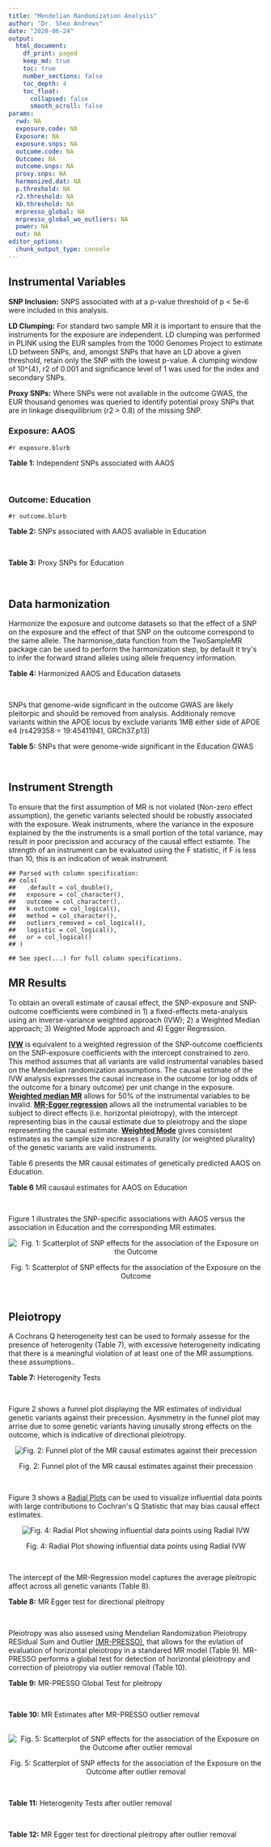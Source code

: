 ```yaml
---
title: "Mendelian Randomization Analysis"
author: "Dr. Shea Andrews"
date: "2020-06-24"
output:
  html_document:
    df_print: paged
    keep_md: true
    toc: true
    number_sections: false
    toc_depth: 4
    toc_float:
      collapsed: false
      smooth_scroll: false
params:
  rwd: NA
  exposure.code: NA
  Exposure: NA
  exposure.snps: NA
  outcome.code: NA
  Outcome: NA
  outcome.snps: NA
  proxy.snps: NA
  harmonized.dat: NA
  p.threshold: NA
  r2.threshold: NA
  kb.threshold: NA
  mrpresso_global: NA
  mrpresso_global_wo_outliers: NA
  power: NA
  out: NA
editor_options:
  chunk_output_type: console
---
```







## Instrumental Variables
**SNP Inclusion:** SNPS associated with at a p-value threshold of p < 5e-6 were included in this analysis.
<br>

**LD Clumping:** For standard two sample MR it is important to ensure that the instruments for the exposure are independent. LD clumping was performed in PLINK using the EUR samples from the 1000 Genomes Project to estimate LD between SNPs, and, amongst SNPs that have an LD above a given threshold, retain only the SNP with the lowest p-value. A clumping window of 10^{4}, r2 of 0.001 and significance level of 1 was used for the index and secondary SNPs.
<br>

**Proxy SNPs:** Where SNPs were not available in the outcome GWAS, the EUR thousand genomes was queried to identify potential proxy SNPs that are in linkage disequilibrium (r2 > 0.8) of the missing SNP.
<br>

### Exposure: AAOS
`#r exposure.blurb`
<br>

**Table 1:** Independent SNPs associated with AAOS
<div data-pagedtable="false">
  <script data-pagedtable-source type="application/json">
{"columns":[{"label":["SNP"],"name":[1],"type":["chr"],"align":["left"]},{"label":["CHROM"],"name":[2],"type":["dbl"],"align":["right"]},{"label":["POS"],"name":[3],"type":["dbl"],"align":["right"]},{"label":["REF"],"name":[4],"type":["chr"],"align":["left"]},{"label":["ALT"],"name":[5],"type":["chr"],"align":["left"]},{"label":["AF"],"name":[6],"type":["dbl"],"align":["right"]},{"label":["BETA"],"name":[7],"type":["dbl"],"align":["right"]},{"label":["SE"],"name":[8],"type":["dbl"],"align":["right"]},{"label":["Z"],"name":[9],"type":["dbl"],"align":["right"]},{"label":["P"],"name":[10],"type":["dbl"],"align":["right"]},{"label":["N"],"name":[11],"type":["dbl"],"align":["right"]},{"label":["TRAIT"],"name":[12],"type":["chr"],"align":["left"]}],"data":[{"1":"rs2649062","2":"1","3":"5799177","4":"A","5":"G","6":"0.3192","7":"0.0652","8":"0.0131","9":"4.977100","10":"6.120e-07","11":"40255","12":"AAOS"},{"1":"rs4662080","2":"1","3":"14363419","4":"C","5":"T","6":"0.6649","7":"0.1421","8":"0.0296","9":"4.800676","10":"1.586e-06","11":"40255","12":"AAOS"},{"1":"rs10919252","2":"1","3":"169802956","4":"C","5":"G","6":"0.3275","7":"0.0975","8":"0.0198","9":"4.924240","10":"8.182e-07","11":"40255","12":"AAOS"},{"1":"rs6701713","2":"1","3":"207786289","4":"A","5":"G","6":"0.7983","7":"-0.0709","8":"0.0146","9":"-4.856160","10":"1.184e-06","11":"40255","12":"AAOS"},{"1":"rs144505123","2":"1","3":"221802052","4":"C","5":"T","6":"0.0113","7":"0.7709","8":"0.1609","9":"4.791175","10":"1.661e-06","11":"40255","12":"AAOS"},{"1":"rs6718282","2":"2","3":"18039651","4":"G","5":"A","6":"0.0440","7":"-0.1421","8":"0.0308","9":"-4.613636","10":"3.840e-06","11":"40255","12":"AAOS"},{"1":"rs114131510","2":"2","3":"78420700","4":"A","5":"G","6":"0.0162","7":"0.6419","8":"0.1406","9":"4.565430","10":"4.949e-06","11":"40255","12":"AAOS"},{"1":"rs12615104","2":"2","3":"109820829","4":"T","5":"C","6":"0.2566","7":"-0.1057","8":"0.0221","9":"-4.782810","10":"1.829e-06","11":"40255","12":"AAOS"},{"1":"rs111906619","2":"2","3":"127789085","4":"C","5":"T","6":"0.0709","7":"0.1268","8":"0.0256","9":"4.953125","10":"7.088e-07","11":"40255","12":"AAOS"},{"1":"rs6431219","2":"2","3":"127862133","4":"C","5":"T","6":"0.4163","7":"0.0774","8":"0.0124","9":"6.241935","10":"3.897e-10","11":"40255","12":"AAOS"},{"1":"rs359982","2":"2","3":"219826934","4":"A","5":"G","6":"0.0781","7":"0.2660","8":"0.0513","9":"5.185190","10":"2.159e-07","11":"40255","12":"AAOS"},{"1":"rs116341973","2":"3","3":"63462893","4":"A","5":"G","6":"0.0227","7":"0.2057","8":"0.0399","9":"5.155390","10":"2.478e-07","11":"40255","12":"AAOS"},{"1":"rs145799027","2":"3","3":"114438213","4":"T","5":"C","6":"0.0147","7":"0.7485","8":"0.1601","9":"4.675200","10":"2.933e-06","11":"40255","12":"AAOS"},{"1":"rs71602496","2":"4","3":"661002","4":"A","5":"G","6":"0.1453","7":"0.0780","8":"0.0171","9":"4.561400","10":"4.978e-06","11":"40255","12":"AAOS"},{"1":"rs115803892","2":"4","3":"134185712","4":"G","5":"A","6":"0.0129","7":"0.9151","8":"0.1973","9":"4.638115","10":"3.498e-06","11":"40255","12":"AAOS"},{"1":"rs1689013","2":"4","3":"181048651","4":"T","5":"C","6":"0.2493","7":"0.0637","8":"0.0139","9":"4.582730","10":"4.657e-06","11":"40255","12":"AAOS"},{"1":"rs144202318","2":"5","3":"165711579","4":"G","5":"A","6":"0.0135","7":"0.7219","8":"0.1572","9":"4.592239","10":"4.356e-06","11":"40255","12":"AAOS"},{"1":"rs77345379","2":"6","3":"69273670","4":"C","5":"T","6":"0.0185","7":"0.2291","8":"0.0501","9":"4.572854","10":"4.830e-06","11":"40255","12":"AAOS"},{"1":"rs12153819","2":"6","3":"83773049","4":"C","5":"T","6":"0.1018","7":"-0.1092","8":"0.0235","9":"-4.646809","10":"3.291e-06","11":"40255","12":"AAOS"},{"1":"rs17170228","2":"7","3":"33076314","4":"G","5":"A","6":"0.0623","7":"0.1215","8":"0.0248","9":"4.899194","10":"1.004e-06","11":"40255","12":"AAOS"},{"1":"rs149907089","2":"7","3":"151626353","4":"G","5":"C","6":"0.0162","7":"0.7109","8":"0.1535","9":"4.631270","10":"3.637e-06","11":"40255","12":"AAOS"},{"1":"rs2725066","2":"8","3":"4438058","4":"T","5":"A","6":"0.5128","7":"-0.0936","8":"0.0191","9":"-4.900524","10":"9.948e-07","11":"40255","12":"AAOS"},{"1":"rs117201713","2":"8","3":"121340499","4":"G","5":"C","6":"0.0408","7":"0.2125","8":"0.0456","9":"4.660088","10":"3.120e-06","11":"40255","12":"AAOS"},{"1":"rs36033332","2":"9","3":"26834807","4":"C","5":"G","6":"0.0386","7":"0.4601","8":"0.0865","9":"5.319080","10":"1.030e-07","11":"40255","12":"AAOS"},{"1":"rs7930318","2":"11","3":"60033371","4":"C","5":"T","6":"0.5996","7":"0.0750","8":"0.0125","9":"6.000000","10":"2.245e-09","11":"40255","12":"AAOS"},{"1":"rs567075","2":"11","3":"85830157","4":"T","5":"C","6":"0.6903","7":"0.0900","8":"0.0132","9":"6.818180","10":"9.084e-12","11":"40255","12":"AAOS"},{"1":"rs11218343","2":"11","3":"121435587","4":"T","5":"C","6":"0.0395","7":"-0.1653","8":"0.0329","9":"-5.024320","10":"5.148e-07","11":"40255","12":"AAOS"},{"1":"rs7958488","2":"12","3":"6546166","4":"A","5":"T","6":"0.0195","7":"0.5085","8":"0.1111","9":"4.576960","10":"4.719e-06","11":"40255","12":"AAOS"},{"1":"rs1118069","2":"12","3":"84739181","4":"A","5":"T","6":"0.7195","7":"0.1012","8":"0.0216","9":"4.685190","10":"2.693e-06","11":"40255","12":"AAOS"},{"1":"rs140016885","2":"12","3":"99679113","4":"A","5":"G","6":"0.0144","7":"0.6851","8":"0.1416","9":"4.838280","10":"1.310e-06","11":"40255","12":"AAOS"},{"1":"rs9582517","2":"13","3":"102331030","4":"T","5":"C","6":"0.5073","7":"-0.1185","8":"0.0257","9":"-4.610890","10":"3.908e-06","11":"40255","12":"AAOS"},{"1":"rs146189059","2":"14","3":"47173254","4":"C","5":"G","6":"0.0111","7":"0.9444","8":"0.1835","9":"5.146590","10":"2.634e-07","11":"40255","12":"AAOS"},{"1":"rs17125944","2":"14","3":"53400629","4":"T","5":"C","6":"0.0924","7":"0.0960","8":"0.0203","9":"4.729060","10":"2.321e-06","11":"40255","12":"AAOS"},{"1":"rs150193285","2":"15","3":"75224360","4":"C","5":"T","6":"0.0109","7":"0.7622","8":"0.1650","9":"4.619394","10":"3.834e-06","11":"40255","12":"AAOS"},{"1":"rs9947273","2":"18","3":"35409158","4":"G","5":"A","6":"0.1431","7":"-0.0853","8":"0.0178","9":"-4.792135","10":"1.593e-06","11":"40255","12":"AAOS"},{"1":"rs62117204","2":"19","3":"45242967","4":"C","5":"T","6":"0.0601","7":"-0.1867","8":"0.0278","9":"-6.715827","10":"1.864e-11","11":"40255","12":"AAOS"},{"1":"rs76205446","2":"19","3":"45355267","4":"T","5":"A","6":"0.0143","7":"0.7096","8":"0.1234","9":"5.750405","10":"9.010e-09","11":"40255","12":"AAOS"},{"1":"rs2075650","2":"19","3":"45395619","4":"A","5":"G","6":"0.2197","7":"0.5502","8":"0.0223","9":"24.672600","10":"5.980e-134","11":"40255","12":"AAOS"},{"1":"rs141441332","2":"19","3":"45438575","4":"C","5":"A","6":"0.0110","7":"0.5383","8":"0.0632","9":"8.517405","10":"1.713e-17","11":"40255","12":"AAOS"},{"1":"rs204469","2":"19","3":"45490285","4":"A","5":"G","6":"0.9632","7":"0.1588","8":"0.0341","9":"4.656890","10":"3.269e-06","11":"40255","12":"AAOS"},{"1":"rs2827191","2":"21","3":"23361798","4":"C","5":"T","6":"0.2857","7":"0.1277","8":"0.0279","9":"4.577061","10":"4.895e-06","11":"40255","12":"AAOS"},{"1":"rs1043441","2":"22","3":"39130964","4":"C","5":"T","6":"0.2893","7":"-0.0639","8":"0.0135","9":"-4.733333","10":"2.110e-06","11":"40255","12":"AAOS"}],"options":{"columns":{"min":{},"max":[10]},"rows":{"min":[10],"max":[10]},"pages":{}}}
  </script>
</div>
<br>

### Outcome: Education
`#r outcome.blurb`
<br>

**Table 2:** SNPs associated with AAOS avaliable in Education
<div data-pagedtable="false">
  <script data-pagedtable-source type="application/json">
{"columns":[{"label":["SNP"],"name":[1],"type":["chr"],"align":["left"]},{"label":["CHROM"],"name":[2],"type":["dbl"],"align":["right"]},{"label":["POS"],"name":[3],"type":["dbl"],"align":["right"]},{"label":["REF"],"name":[4],"type":["chr"],"align":["left"]},{"label":["ALT"],"name":[5],"type":["chr"],"align":["left"]},{"label":["AF"],"name":[6],"type":["dbl"],"align":["right"]},{"label":["BETA"],"name":[7],"type":["dbl"],"align":["right"]},{"label":["SE"],"name":[8],"type":["dbl"],"align":["right"]},{"label":["Z"],"name":[9],"type":["dbl"],"align":["right"]},{"label":["P"],"name":[10],"type":["dbl"],"align":["right"]},{"label":["N"],"name":[11],"type":["dbl"],"align":["right"]},{"label":["TRAIT"],"name":[12],"type":["chr"],"align":["left"]}],"data":[{"1":"rs2649062","2":"1","3":"5799177","4":"A","5":"G","6":"0.3163","7":"2.10811e-03","8":"0.001507837","9":"1.39810000","10":"1.620816e-01","11":"1131881.0","12":"Education"},{"1":"rs4662080","2":"1","3":"14363419","4":"C","5":"T","6":"0.6865","7":"3.71980e-03","8":"0.001996122","9":"1.86350803","10":"6.239082e-02","11":"648964.0","12":"Education"},{"1":"rs10919252","2":"1","3":"169802956","4":"C","5":"G","6":"0.3254","7":"4.94941e-03","8":"0.001496601","9":"3.30711000","10":"9.426366e-04","11":"1131881.0","12":"Education"},{"1":"rs6701713","2":"1","3":"207786289","4":"A","5":"G","6":"0.8097","7":"7.75476e-04","8":"0.001786304","9":"0.43412300","10":"6.641988e-01","11":"1131881.0","12":"Education"},{"1":"rs144505123","2":"1","3":"221802052","4":"C","5":"T","6":"0.0080","7":"-1.76507e-03","8":"0.008131641","9":"-0.21706172","10":"8.281602e-01","11":"1060514.0","12":"Education"},{"1":"rs6718282","2":"2","3":"18039651","4":"G","5":"A","6":"0.0531","7":"5.70284e-03","8":"0.003138497","9":"1.81706251","10":"6.920754e-02","11":"1123656.0","12":"Education"},{"1":"rs114131510","2":"2","3":"78420700","4":"A","5":"G","6":"0.0095","7":"2.01062e-03","8":"0.009912174","9":"0.20284400","10":"8.392572e-01","11":"601947.0","12":"Education"},{"1":"rs12615104","2":"2","3":"109820829","4":"T","5":"C","6":"0.2654","7":"-2.10735e-04","8":"0.001588038","9":"-0.13270100","10":"8.944295e-01","11":"1131881.0","12":"Education"},{"1":"rs111906619","2":"2","3":"127789085","4":"C","5":"T","6":"0.0734","7":"1.84188e-03","8":"0.002691388","9":"0.68436053","10":"4.937475e-01","11":"1129624.0","12":"Education"},{"1":"rs6431219","2":"2","3":"127862133","4":"C","5":"T","6":"0.4067","7":"9.56599e-04","8":"0.001427456","9":"0.67014251","10":"5.027669e-01","11":"1131881.0","12":"Education"},{"1":"rs359982","2":"2","3":"219826934","4":"A","5":"G","6":"0.0700","7":"-4.24057e-04","8":"0.002813715","9":"-0.15071100","10":"8.802037e-01","11":"1079777.0","12":"Education"},{"1":"rs116341973","2":"3","3":"63462893","4":"A","5":"G","6":"0.0219","7":"7.00916e-03","8":"0.004807970","9":"1.45782000","10":"1.448900e-01","11":"1123889.9","12":"Education"},{"1":"rs145799027","2":"3","3":"114438213","4":"T","5":"C","6":"0.0080","7":"-9.14441e-03","8":"0.011484935","9":"-0.79620900","10":"4.259106e-01","11":"531637.0","12":"Education"},{"1":"rs71602496","2":"4","3":"661002","4":"A","5":"G","6":"0.1543","7":"-1.11128e-03","8":"0.001950736","9":"-0.56966900","10":"5.689025e-01","11":"1120710.0","12":"Education"},{"1":"rs115803892","2":"4","3":"134185712","4":"G","5":"A","6":"0.0128","7":"9.83607e-03","8":"0.006339070","9":"1.55165953","10":"1.207437e-01","11":"1095995.0","12":"Education"},{"1":"rs1689013","2":"4","3":"181048651","4":"T","5":"C","6":"0.2434","7":"-2.35916e-03","8":"0.001635291","9":"-1.44265000","10":"1.491178e-01","11":"1130052.9","12":"Education"},{"1":"rs144202318","2":"5","3":"165711579","4":"G","5":"A","6":"0.0135","7":"9.95875e-05","8":"0.006566549","9":"0.01516588","10":"9.878998e-01","11":"969100.9","12":"Education"},{"1":"rs77345379","2":"6","3":"69273670","4":"C","5":"T","6":"0.0203","7":"3.82961e-03","8":"0.005025174","9":"0.76208568","10":"4.460089e-01","11":"1108112.0","12":"Education"},{"1":"rs12153819","2":"6","3":"83773049","4":"C","5":"T","6":"0.1268","7":"7.63320e-04","8":"0.002108121","9":"0.36208549","10":"7.172881e-01","11":"1130967.0","12":"Education"},{"1":"rs17170228","2":"7","3":"33076314","4":"G","5":"A","6":"0.0644","7":"-1.10121e-02","8":"0.002857287","9":"-3.85403033","10":"1.161892e-04","11":"1131337.0","12":"Education"},{"1":"rs149907089","2":"NA","3":"NA","4":"NA","5":"NA","6":"NA","7":"NA","8":"NA","9":"NA","10":"NA","11":"NA","12":"NA"},{"1":"rs2725066","2":"8","3":"4438058","4":"T","5":"A","6":"0.5246","7":"-1.52435e-03","8":"0.001411927","9":"-1.07962138","10":"2.803108e-01","11":"1119342.0","12":"Education"},{"1":"rs117201713","2":"8","3":"121340499","4":"G","5":"C","6":"0.0378","7":"-2.59575e-03","8":"0.003741144","9":"-0.69383920","10":"4.877831e-01","11":"1093221.0","12":"Education"},{"1":"rs36033332","2":"9","3":"26834807","4":"C","5":"G","6":"0.0493","7":"-3.74441e-03","8":"0.003342091","9":"-1.12038000","10":"2.625520e-01","11":"1063036.0","12":"Education"},{"1":"rs7930318","2":"11","3":"60033371","4":"C","5":"T","6":"0.6001","7":"-5.96966e-04","8":"0.001431360","9":"-0.41706182","10":"6.766332e-01","11":"1131881.0","12":"Education"},{"1":"rs567075","2":"11","3":"85830157","4":"T","5":"C","6":"0.6791","7":"-7.14009e-03","8":"0.001502056","9":"-4.75356000","10":"1.998689e-06","11":"1131881.0","12":"Education"},{"1":"rs11218343","2":"11","3":"121435587","4":"T","5":"C","6":"0.0379","7":"7.47756e-03","8":"0.003679490","9":"2.03223000","10":"4.213053e-02","11":"1127302.0","12":"Education"},{"1":"rs7958488","2":"12","3":"6546166","4":"A","5":"T","6":"0.0249","7":"5.22110e-03","8":"0.004571176","9":"1.14218000","10":"2.533789e-01","11":"1096910.0","12":"Education"},{"1":"rs1118069","2":"12","3":"84739181","4":"A","5":"T","6":"0.7077","7":"-6.13755e-03","8":"0.001541692","9":"-3.98104000","10":"6.861307e-05","11":"1131881.0","12":"Education"},{"1":"rs140016885","2":"12","3":"99679113","4":"A","5":"G","6":"0.0149","7":"-5.62640e-03","8":"0.007619829","9":"-0.73838900","10":"4.602781e-01","11":"653007.0","12":"Education"},{"1":"rs9582517","2":"13","3":"102331030","4":"T","5":"C","6":"0.4963","7":"3.13030e-03","8":"0.001402917","9":"2.23128000","10":"2.566254e-02","11":"1131084.0","12":"Education"},{"1":"rs146189059","2":"14","3":"47173254","4":"C","5":"G","6":"0.0099","7":"-1.87245e-02","8":"0.007423652","9":"-2.52228000","10":"1.165981e-02","11":"1030208.0","12":"Education"},{"1":"rs17125944","2":"14","3":"53400629","4":"T","5":"C","6":"0.0921","7":"7.07464e-03","8":"0.002424864","9":"2.91754000","10":"3.528078e-03","11":"1131881.0","12":"Education"},{"1":"rs150193285","2":"15","3":"75224360","4":"C","5":"T","6":"0.0125","7":"-7.66277e-04","8":"0.006416053","9":"-0.11943134","10":"9.049336e-01","11":"1095196.0","12":"Education"},{"1":"rs9947273","2":"18","3":"35409158","4":"G","5":"A","6":"0.1615","7":"-3.69225e-03","8":"0.002509875","9":"-1.47109077","10":"1.412666e-01","11":"652372.0","12":"Education"},{"1":"rs62117204","2":"19","3":"45242967","4":"C","5":"T","6":"0.0694","7":"-6.97830e-03","8":"0.002789735","9":"-2.50142303","10":"1.236953e-02","11":"1107202.0","12":"Education"},{"1":"rs76205446","2":"19","3":"45355267","4":"T","5":"A","6":"0.0099","7":"5.79684e-03","8":"0.007394998","9":"0.78388664","10":"4.331066e-01","11":"1038207.0","12":"Education"},{"1":"rs2075650","2":"19","3":"45395619","4":"A","5":"G","6":"0.1455","7":"2.58258e-03","8":"0.002000458","9":"1.29100000","10":"1.967051e-01","11":"1118515.0","12":"Education"},{"1":"rs141441332","2":"19","3":"45438575","4":"C","5":"A","6":"0.0110","7":"1.78979e-03","8":"0.007347206","9":"0.24360202","10":"8.075391e-01","11":"947635.0","12":"Education"},{"1":"rs204469","2":"19","3":"45490285","4":"A","5":"G","6":"0.9583","7":"3.20615e-03","8":"0.003594563","9":"0.89194400","10":"3.724232e-01","11":"1077816.0","12":"Education"},{"1":"rs2827191","2":"21","3":"23361798","4":"C","5":"T","6":"0.2885","7":"4.69729e-03","8":"0.001550090","9":"3.03033324","10":"2.442840e-03","11":"1128340.0","12":"Education"},{"1":"rs1043441","2":"22","3":"39130964","4":"C","5":"T","6":"0.2963","7":"5.27474e-04","8":"0.001537250","9":"0.34312813","10":"7.315021e-01","11":"1129448.0","12":"Education"}],"options":{"columns":{"min":{},"max":[10]},"rows":{"min":[10],"max":[10]},"pages":{}}}
  </script>
</div>
<br>

**Table 3:** Proxy SNPs for Education
<div data-pagedtable="false">
  <script data-pagedtable-source type="application/json">
{"columns":[{"label":["proxy.outcome"],"name":[1],"type":["lgl"],"align":["right"]},{"label":["target_snp"],"name":[2],"type":["chr"],"align":["left"]},{"label":["proxy_snp"],"name":[3],"type":["lgl"],"align":["right"]},{"label":["ld.r2"],"name":[4],"type":["lgl"],"align":["right"]},{"label":["Dprime"],"name":[5],"type":["lgl"],"align":["right"]},{"label":["ref.proxy"],"name":[6],"type":["lgl"],"align":["right"]},{"label":["alt.proxy"],"name":[7],"type":["lgl"],"align":["right"]},{"label":["CHROM"],"name":[8],"type":["lgl"],"align":["right"]},{"label":["POS"],"name":[9],"type":["lgl"],"align":["right"]},{"label":["ALT.proxy"],"name":[10],"type":["lgl"],"align":["right"]},{"label":["REF.proxy"],"name":[11],"type":["lgl"],"align":["right"]},{"label":["AF"],"name":[12],"type":["lgl"],"align":["right"]},{"label":["BETA"],"name":[13],"type":["lgl"],"align":["right"]},{"label":["SE"],"name":[14],"type":["lgl"],"align":["right"]},{"label":["P"],"name":[15],"type":["lgl"],"align":["right"]},{"label":["N"],"name":[16],"type":["lgl"],"align":["right"]},{"label":["ref"],"name":[17],"type":["lgl"],"align":["right"]},{"label":["alt"],"name":[18],"type":["lgl"],"align":["right"]},{"label":["ALT"],"name":[19],"type":["lgl"],"align":["right"]},{"label":["REF"],"name":[20],"type":["lgl"],"align":["right"]},{"label":["PHASE"],"name":[21],"type":["lgl"],"align":["right"]}],"data":[{"1":"NA","2":"rs149907089","3":"NA","4":"NA","5":"NA","6":"NA","7":"NA","8":"NA","9":"NA","10":"NA","11":"NA","12":"NA","13":"NA","14":"NA","15":"NA","16":"NA","17":"NA","18":"NA","19":"NA","20":"NA","21":"NA"}],"options":{"columns":{"min":{},"max":[10]},"rows":{"min":[10],"max":[10]},"pages":{}}}
  </script>
</div>
<br>

## Data harmonization
Harmonize the exposure and outcome datasets so that the effect of a SNP on the exposure and the effect of that SNP on the outcome correspond to the same allele. The harmonise_data function from the TwoSampleMR package can be used to perform the harmonization step, by default it try's to infer the forward strand alleles using allele frequency information.
<br>

**Table 4:** Harmonized AAOS and Education datasets
<div data-pagedtable="false">
  <script data-pagedtable-source type="application/json">
{"columns":[{"label":["SNP"],"name":[1],"type":["chr"],"align":["left"]},{"label":["effect_allele.exposure"],"name":[2],"type":["chr"],"align":["left"]},{"label":["other_allele.exposure"],"name":[3],"type":["chr"],"align":["left"]},{"label":["effect_allele.outcome"],"name":[4],"type":["chr"],"align":["left"]},{"label":["other_allele.outcome"],"name":[5],"type":["chr"],"align":["left"]},{"label":["beta.exposure"],"name":[6],"type":["dbl"],"align":["right"]},{"label":["beta.outcome"],"name":[7],"type":["dbl"],"align":["right"]},{"label":["eaf.exposure"],"name":[8],"type":["dbl"],"align":["right"]},{"label":["eaf.outcome"],"name":[9],"type":["dbl"],"align":["right"]},{"label":["remove"],"name":[10],"type":["lgl"],"align":["right"]},{"label":["palindromic"],"name":[11],"type":["lgl"],"align":["right"]},{"label":["ambiguous"],"name":[12],"type":["lgl"],"align":["right"]},{"label":["id.outcome"],"name":[13],"type":["chr"],"align":["left"]},{"label":["chr.outcome"],"name":[14],"type":["dbl"],"align":["right"]},{"label":["pos.outcome"],"name":[15],"type":["dbl"],"align":["right"]},{"label":["se.outcome"],"name":[16],"type":["dbl"],"align":["right"]},{"label":["z.outcome"],"name":[17],"type":["dbl"],"align":["right"]},{"label":["pval.outcome"],"name":[18],"type":["dbl"],"align":["right"]},{"label":["samplesize.outcome"],"name":[19],"type":["dbl"],"align":["right"]},{"label":["outcome"],"name":[20],"type":["chr"],"align":["left"]},{"label":["mr_keep.outcome"],"name":[21],"type":["lgl"],"align":["right"]},{"label":["pval_origin.outcome"],"name":[22],"type":["chr"],"align":["left"]},{"label":["chr.exposure"],"name":[23],"type":["dbl"],"align":["right"]},{"label":["pos.exposure"],"name":[24],"type":["dbl"],"align":["right"]},{"label":["se.exposure"],"name":[25],"type":["dbl"],"align":["right"]},{"label":["z.exposure"],"name":[26],"type":["dbl"],"align":["right"]},{"label":["pval.exposure"],"name":[27],"type":["dbl"],"align":["right"]},{"label":["samplesize.exposure"],"name":[28],"type":["dbl"],"align":["right"]},{"label":["exposure"],"name":[29],"type":["chr"],"align":["left"]},{"label":["mr_keep.exposure"],"name":[30],"type":["lgl"],"align":["right"]},{"label":["pval_origin.exposure"],"name":[31],"type":["chr"],"align":["left"]},{"label":["id.exposure"],"name":[32],"type":["chr"],"align":["left"]},{"label":["action"],"name":[33],"type":["dbl"],"align":["right"]},{"label":["mr_keep"],"name":[34],"type":["lgl"],"align":["right"]},{"label":["pleitropy_keep"],"name":[35],"type":["lgl"],"align":["right"]},{"label":["pt"],"name":[36],"type":["dbl"],"align":["right"]},{"label":["mrpresso_RSSobs"],"name":[37],"type":["dbl"],"align":["right"]},{"label":["mrpresso_pval"],"name":[38],"type":["chr"],"align":["left"]},{"label":["mrpresso_keep"],"name":[39],"type":["lgl"],"align":["right"]}],"data":[{"1":"rs1043441","2":"T","3":"C","4":"T","5":"C","6":"-0.0639","7":"5.27474e-04","8":"0.2893","9":"0.2963","10":"FALSE","11":"FALSE","12":"FALSE","13":"BAY22b","14":"22","15":"39130964","16":"0.001537250","17":"0.34312813","18":"7.315021e-01","19":"1129448.0","20":"Lee2018education23andMe","21":"TRUE","22":"reported","23":"22","24":"39130964","25":"0.0135","26":"-4.733333","27":"2.110e-06","28":"40255","29":"Huang2017aaos","30":"TRUE","31":"reported","32":"qGu2Z6","33":"2","34":"TRUE","35":"TRUE","36":"5e-06","37":"1.274817e-07","38":"1","39":"TRUE"},{"1":"rs10919252","2":"G","3":"C","4":"G","5":"C","6":"0.0975","7":"4.94941e-03","8":"0.3275","9":"0.3254","10":"FALSE","11":"TRUE","12":"FALSE","13":"BAY22b","14":"1","15":"169802956","16":"0.001496601","17":"3.30711000","18":"9.426366e-04","19":"1131881.0","20":"Lee2018education23andMe","21":"TRUE","22":"reported","23":"1","24":"169802956","25":"0.0198","26":"4.924240","27":"8.182e-07","28":"40255","29":"Huang2017aaos","30":"TRUE","31":"reported","32":"qGu2Z6","33":"2","34":"TRUE","35":"TRUE","36":"5e-06","37":"2.838448e-05","38":"<0.007","39":"FALSE"},{"1":"rs1118069","2":"T","3":"A","4":"T","5":"A","6":"0.1012","7":"-6.13755e-03","8":"0.7195","9":"0.7077","10":"FALSE","11":"TRUE","12":"FALSE","13":"BAY22b","14":"12","15":"84739181","16":"0.001541692","17":"-3.98104000","18":"6.861307e-05","19":"1131881.0","20":"Lee2018education23andMe","21":"TRUE","22":"reported","23":"12","24":"84739181","25":"0.0216","26":"4.685190","27":"2.693e-06","28":"40255","29":"Huang2017aaos","30":"TRUE","31":"reported","32":"qGu2Z6","33":"2","34":"TRUE","35":"TRUE","36":"5e-06","37":"3.590852e-05","38":"<0.007","39":"FALSE"},{"1":"rs111906619","2":"T","3":"C","4":"T","5":"C","6":"0.1268","7":"1.84188e-03","8":"0.0709","9":"0.0734","10":"FALSE","11":"FALSE","12":"FALSE","13":"BAY22b","14":"2","15":"127789085","16":"0.002691388","17":"0.68436053","18":"4.937475e-01","19":"1129624.0","20":"Lee2018education23andMe","21":"TRUE","22":"reported","23":"2","24":"127789085","25":"0.0256","26":"4.953125","27":"7.088e-07","28":"40255","29":"Huang2017aaos","30":"TRUE","31":"reported","32":"qGu2Z6","33":"2","34":"TRUE","35":"TRUE","36":"5e-06","37":"4.887877e-06","38":"1","39":"TRUE"},{"1":"rs11218343","2":"C","3":"T","4":"C","5":"T","6":"-0.1653","7":"7.47756e-03","8":"0.0395","9":"0.0379","10":"FALSE","11":"FALSE","12":"FALSE","13":"BAY22b","14":"11","15":"121435587","16":"0.003679490","17":"2.03223000","18":"4.213053e-02","19":"1127302.0","20":"Lee2018education23andMe","21":"TRUE","22":"reported","23":"11","24":"121435587","25":"0.0329","26":"-5.024320","27":"5.148e-07","28":"40255","29":"Huang2017aaos","30":"TRUE","31":"reported","32":"qGu2Z6","33":"2","34":"TRUE","35":"TRUE","36":"5e-06","37":"5.041888e-05","38":"1","39":"TRUE"},{"1":"rs114131510","2":"G","3":"A","4":"G","5":"A","6":"0.6419","7":"2.01062e-03","8":"0.0162","9":"0.0095","10":"FALSE","11":"FALSE","12":"FALSE","13":"BAY22b","14":"2","15":"78420700","16":"0.009912174","17":"0.20284400","18":"8.392572e-01","19":"601947.0","20":"Lee2018education23andMe","21":"TRUE","22":"reported","23":"2","24":"78420700","25":"0.1406","26":"4.565430","27":"4.949e-06","28":"40255","29":"Huang2017aaos","30":"TRUE","31":"reported","32":"qGu2Z6","33":"2","34":"TRUE","35":"TRUE","36":"5e-06","37":"1.470330e-05","38":"1","39":"TRUE"},{"1":"rs115803892","2":"A","3":"G","4":"A","5":"G","6":"0.9151","7":"9.83607e-03","8":"0.0129","9":"0.0128","10":"FALSE","11":"FALSE","12":"FALSE","13":"BAY22b","14":"4","15":"134185712","16":"0.006339070","17":"1.55165953","18":"1.207437e-01","19":"1095995.0","20":"Lee2018education23andMe","21":"TRUE","22":"reported","23":"4","24":"134185712","25":"0.1973","26":"4.638115","27":"3.498e-06","28":"40255","29":"Huang2017aaos","30":"TRUE","31":"reported","32":"qGu2Z6","33":"2","34":"TRUE","35":"TRUE","36":"5e-06","37":"1.893624e-04","38":"1","39":"TRUE"},{"1":"rs116341973","2":"G","3":"A","4":"G","5":"A","6":"0.2057","7":"7.00916e-03","8":"0.0227","9":"0.0219","10":"FALSE","11":"FALSE","12":"FALSE","13":"BAY22b","14":"3","15":"63462893","16":"0.004807970","17":"1.45782000","18":"1.448900e-01","19":"1123889.9","20":"Lee2018education23andMe","21":"TRUE","22":"reported","23":"3","24":"63462893","25":"0.0399","26":"5.155390","27":"2.478e-07","28":"40255","29":"Huang2017aaos","30":"TRUE","31":"reported","32":"qGu2Z6","33":"2","34":"TRUE","35":"TRUE","36":"5e-06","37":"5.833825e-05","38":"1","39":"TRUE"},{"1":"rs117201713","2":"C","3":"G","4":"C","5":"G","6":"0.2125","7":"-2.59575e-03","8":"0.0408","9":"0.0378","10":"FALSE","11":"TRUE","12":"FALSE","13":"BAY22b","14":"8","15":"121340499","16":"0.003741144","17":"-0.69383920","18":"4.877831e-01","19":"1093221.0","20":"Lee2018education23andMe","21":"TRUE","22":"reported","23":"8","24":"121340499","25":"0.0456","26":"4.660088","27":"3.120e-06","28":"40255","29":"Huang2017aaos","30":"TRUE","31":"reported","32":"qGu2Z6","33":"2","34":"TRUE","35":"TRUE","36":"5e-06","37":"4.210407e-06","38":"1","39":"TRUE"},{"1":"rs12153819","2":"T","3":"C","4":"T","5":"C","6":"-0.1092","7":"7.63320e-04","8":"0.1018","9":"0.1268","10":"FALSE","11":"FALSE","12":"FALSE","13":"BAY22b","14":"6","15":"83773049","16":"0.002108121","17":"0.36208549","18":"7.172881e-01","19":"1130967.0","20":"Lee2018education23andMe","21":"TRUE","22":"reported","23":"6","24":"83773049","25":"0.0235","26":"-4.646809","27":"3.291e-06","28":"40255","29":"Huang2017aaos","30":"TRUE","31":"reported","32":"qGu2Z6","33":"2","34":"TRUE","35":"TRUE","36":"5e-06","37":"2.238735e-07","38":"1","39":"TRUE"},{"1":"rs12615104","2":"C","3":"T","4":"C","5":"T","6":"-0.1057","7":"-2.10735e-04","8":"0.2566","9":"0.2654","10":"FALSE","11":"FALSE","12":"FALSE","13":"BAY22b","14":"2","15":"109820829","16":"0.001588038","17":"-0.13270100","18":"8.944295e-01","19":"1131881.0","20":"Lee2018education23andMe","21":"TRUE","22":"reported","23":"2","24":"109820829","25":"0.0221","26":"-4.782810","27":"1.829e-06","28":"40255","29":"Huang2017aaos","30":"TRUE","31":"reported","32":"qGu2Z6","33":"2","34":"TRUE","35":"TRUE","36":"5e-06","37":"2.591786e-07","38":"1","39":"TRUE"},{"1":"rs140016885","2":"G","3":"A","4":"G","5":"A","6":"0.6851","7":"-5.62640e-03","8":"0.0144","9":"0.0149","10":"FALSE","11":"FALSE","12":"FALSE","13":"BAY22b","14":"12","15":"99679113","16":"0.007619829","17":"-0.73838900","18":"4.602781e-01","19":"653007.0","20":"Lee2018education23andMe","21":"TRUE","22":"reported","23":"12","24":"99679113","25":"0.1416","26":"4.838280","27":"1.310e-06","28":"40255","29":"Huang2017aaos","30":"TRUE","31":"reported","32":"qGu2Z6","33":"2","34":"TRUE","35":"TRUE","36":"5e-06","37":"1.540775e-05","38":"1","39":"TRUE"},{"1":"rs141441332","2":"A","3":"C","4":"A","5":"C","6":"0.5383","7":"1.78979e-03","8":"0.0110","9":"0.0110","10":"FALSE","11":"FALSE","12":"FALSE","13":"BAY22b","14":"19","15":"45438575","16":"0.007347206","17":"0.24360202","18":"8.075391e-01","19":"947635.0","20":"Lee2018education23andMe","21":"TRUE","22":"reported","23":"19","24":"45438575","25":"0.0632","26":"8.517405","27":"1.713e-17","28":"40255","29":"Huang2017aaos","30":"TRUE","31":"reported","32":"qGu2Z6","33":"2","34":"TRUE","35":"FALSE","36":"5e-06","37":"NA","38":"NA","39":"NA"},{"1":"rs144202318","2":"A","3":"G","4":"A","5":"G","6":"0.7219","7":"9.95875e-05","8":"0.0135","9":"0.0135","10":"FALSE","11":"FALSE","12":"FALSE","13":"BAY22b","14":"5","15":"165711579","16":"0.006566549","17":"0.01516588","18":"9.878998e-01","19":"969100.9","20":"Lee2018education23andMe","21":"TRUE","22":"reported","23":"5","24":"165711579","25":"0.1572","26":"4.592239","27":"4.356e-06","28":"40255","29":"Huang2017aaos","30":"TRUE","31":"reported","32":"qGu2Z6","33":"2","34":"TRUE","35":"TRUE","36":"5e-06","37":"4.809427e-06","38":"1","39":"TRUE"},{"1":"rs144505123","2":"T","3":"C","4":"T","5":"C","6":"0.7709","7":"-1.76507e-03","8":"0.0113","9":"0.0080","10":"FALSE","11":"FALSE","12":"FALSE","13":"BAY22b","14":"1","15":"221802052","16":"0.008131641","17":"-0.21706172","18":"8.281602e-01","19":"1060514.0","20":"Lee2018education23andMe","21":"TRUE","22":"reported","23":"1","24":"221802052","25":"0.1609","26":"4.791175","27":"1.661e-06","28":"40255","29":"Huang2017aaos","30":"TRUE","31":"reported","32":"qGu2Z6","33":"2","34":"TRUE","35":"TRUE","36":"5e-06","37":"1.182597e-07","38":"1","39":"TRUE"},{"1":"rs145799027","2":"C","3":"T","4":"C","5":"T","6":"0.7485","7":"-9.14441e-03","8":"0.0147","9":"0.0080","10":"FALSE","11":"FALSE","12":"FALSE","13":"BAY22b","14":"3","15":"114438213","16":"0.011484935","17":"-0.79620900","18":"4.259106e-01","19":"531637.0","20":"Lee2018education23andMe","21":"TRUE","22":"reported","23":"3","24":"114438213","25":"0.1601","26":"4.675200","27":"2.933e-06","28":"40255","29":"Huang2017aaos","30":"TRUE","31":"reported","32":"qGu2Z6","33":"2","34":"TRUE","35":"TRUE","36":"5e-06","37":"5.280586e-05","38":"1","39":"TRUE"},{"1":"rs146189059","2":"G","3":"C","4":"G","5":"C","6":"0.9444","7":"-1.87245e-02","8":"0.0111","9":"0.0099","10":"FALSE","11":"TRUE","12":"FALSE","13":"BAY22b","14":"14","15":"47173254","16":"0.007423652","17":"-2.52228000","18":"1.165981e-02","19":"1030208.0","20":"Lee2018education23andMe","21":"TRUE","22":"reported","23":"14","24":"47173254","25":"0.1835","26":"5.146590","27":"2.634e-07","28":"40255","29":"Huang2017aaos","30":"TRUE","31":"reported","32":"qGu2Z6","33":"2","34":"TRUE","35":"TRUE","36":"5e-06","37":"3.093764e-04","38":"0.749","39":"TRUE"},{"1":"rs150193285","2":"T","3":"C","4":"T","5":"C","6":"0.7622","7":"-7.66277e-04","8":"0.0109","9":"0.0125","10":"FALSE","11":"FALSE","12":"FALSE","13":"BAY22b","14":"15","15":"75224360","16":"0.006416053","17":"-0.11943134","18":"9.049336e-01","19":"1095196.0","20":"Lee2018education23andMe","21":"TRUE","22":"reported","23":"15","24":"75224360","25":"0.1650","26":"4.619394","27":"3.834e-06","28":"40255","29":"Huang2017aaos","30":"TRUE","31":"reported","32":"qGu2Z6","33":"2","34":"TRUE","35":"TRUE","36":"5e-06","37":"1.968255e-06","38":"1","39":"TRUE"},{"1":"rs1689013","2":"C","3":"T","4":"C","5":"T","6":"0.0637","7":"-2.35916e-03","8":"0.2493","9":"0.2434","10":"FALSE","11":"FALSE","12":"FALSE","13":"BAY22b","14":"4","15":"181048651","16":"0.001635291","17":"-1.44265000","18":"1.491178e-01","19":"1130052.9","20":"Lee2018education23andMe","21":"TRUE","22":"reported","23":"4","24":"181048651","25":"0.0139","26":"4.582730","27":"4.657e-06","28":"40255","29":"Huang2017aaos","30":"TRUE","31":"reported","32":"qGu2Z6","33":"2","34":"TRUE","35":"TRUE","36":"5e-06","37":"4.853034e-06","38":"1","39":"TRUE"},{"1":"rs17125944","2":"C","3":"T","4":"C","5":"T","6":"0.0960","7":"7.07464e-03","8":"0.0924","9":"0.0921","10":"FALSE","11":"FALSE","12":"FALSE","13":"BAY22b","14":"14","15":"53400629","16":"0.002424864","17":"2.91754000","18":"3.528078e-03","19":"1131881.0","20":"Lee2018education23andMe","21":"TRUE","22":"reported","23":"14","24":"53400629","25":"0.0203","26":"4.729060","27":"2.321e-06","28":"40255","29":"Huang2017aaos","30":"TRUE","31":"reported","32":"qGu2Z6","33":"2","34":"TRUE","35":"TRUE","36":"5e-06","37":"5.466411e-05","38":"0.063","39":"TRUE"},{"1":"rs17170228","2":"A","3":"G","4":"A","5":"G","6":"0.1215","7":"-1.10121e-02","8":"0.0623","9":"0.0644","10":"FALSE","11":"FALSE","12":"FALSE","13":"BAY22b","14":"7","15":"33076314","16":"0.002857287","17":"-3.85403033","18":"1.161892e-04","19":"1131337.0","20":"Lee2018education23andMe","21":"TRUE","22":"reported","23":"7","24":"33076314","25":"0.0248","26":"4.899194","27":"1.004e-06","28":"40255","29":"Huang2017aaos","30":"TRUE","31":"reported","32":"qGu2Z6","33":"2","34":"TRUE","35":"TRUE","36":"5e-06","37":"1.162089e-04","38":"<0.007","39":"FALSE"},{"1":"rs204469","2":"G","3":"A","4":"G","5":"A","6":"0.1588","7":"3.20615e-03","8":"0.9632","9":"0.9583","10":"FALSE","11":"FALSE","12":"FALSE","13":"BAY22b","14":"19","15":"45490285","16":"0.003594563","17":"0.89194400","18":"3.724232e-01","19":"1077816.0","20":"Lee2018education23andMe","21":"TRUE","22":"reported","23":"19","24":"45490285","25":"0.0341","26":"4.656890","27":"3.269e-06","28":"40255","29":"Huang2017aaos","30":"TRUE","31":"reported","32":"qGu2Z6","33":"2","34":"TRUE","35":"FALSE","36":"5e-06","37":"NA","38":"NA","39":"NA"},{"1":"rs2075650","2":"G","3":"A","4":"G","5":"A","6":"0.5502","7":"2.58258e-03","8":"0.2197","9":"0.1455","10":"FALSE","11":"FALSE","12":"FALSE","13":"BAY22b","14":"19","15":"45395619","16":"0.002000458","17":"1.29100000","18":"1.967051e-01","19":"1118515.0","20":"Lee2018education23andMe","21":"TRUE","22":"reported","23":"19","24":"45395619","25":"0.0223","26":"24.672600","27":"5.980e-134","28":"40255","29":"Huang2017aaos","30":"TRUE","31":"reported","32":"qGu2Z6","33":"2","34":"TRUE","35":"FALSE","36":"5e-06","37":"NA","38":"NA","39":"NA"},{"1":"rs2649062","2":"G","3":"A","4":"G","5":"A","6":"0.0652","7":"2.10811e-03","8":"0.3192","9":"0.3163","10":"FALSE","11":"FALSE","12":"FALSE","13":"BAY22b","14":"1","15":"5799177","16":"0.001507837","17":"1.39810000","18":"1.620816e-01","19":"1131881.0","20":"Lee2018education23andMe","21":"TRUE","22":"reported","23":"1","24":"5799177","25":"0.0131","26":"4.977100","27":"6.120e-07","28":"40255","29":"Huang2017aaos","30":"TRUE","31":"reported","32":"qGu2Z6","33":"2","34":"TRUE","35":"TRUE","36":"5e-06","37":"5.321426e-06","38":"1","39":"TRUE"},{"1":"rs2725066","2":"A","3":"T","4":"A","5":"T","6":"-0.0936","7":"-1.52435e-03","8":"0.5128","9":"0.5246","10":"FALSE","11":"TRUE","12":"TRUE","13":"BAY22b","14":"8","15":"4438058","16":"0.001411927","17":"-1.07962138","18":"2.803108e-01","19":"1119342.0","20":"Lee2018education23andMe","21":"TRUE","22":"reported","23":"8","24":"4438058","25":"0.0191","26":"-4.900524","27":"9.948e-07","28":"40255","29":"Huang2017aaos","30":"TRUE","31":"reported","32":"qGu2Z6","33":"2","34":"FALSE","35":"TRUE","36":"5e-06","37":"NA","38":"NA","39":"NA"},{"1":"rs2827191","2":"T","3":"C","4":"T","5":"C","6":"0.1277","7":"4.69729e-03","8":"0.2857","9":"0.2885","10":"FALSE","11":"FALSE","12":"FALSE","13":"BAY22b","14":"21","15":"23361798","16":"0.001550090","17":"3.03033324","18":"2.442840e-03","19":"1128340.0","20":"Lee2018education23andMe","21":"TRUE","22":"reported","23":"21","24":"23361798","25":"0.0279","26":"4.577061","27":"4.895e-06","28":"40255","29":"Huang2017aaos","30":"TRUE","31":"reported","32":"qGu2Z6","33":"2","34":"TRUE","35":"TRUE","36":"5e-06","37":"2.726940e-05","38":"0.035","39":"FALSE"},{"1":"rs359982","2":"G","3":"A","4":"G","5":"A","6":"0.2660","7":"-4.24057e-04","8":"0.0781","9":"0.0700","10":"FALSE","11":"FALSE","12":"FALSE","13":"BAY22b","14":"2","15":"219826934","16":"0.002813715","17":"-0.15071100","18":"8.802037e-01","19":"1079777.0","20":"Lee2018education23andMe","21":"TRUE","22":"reported","23":"2","24":"219826934","25":"0.0513","26":"5.185190","27":"2.159e-07","28":"40255","29":"Huang2017aaos","30":"TRUE","31":"reported","32":"qGu2Z6","33":"2","34":"TRUE","35":"TRUE","36":"5e-06","37":"9.753195e-08","38":"1","39":"TRUE"},{"1":"rs36033332","2":"G","3":"C","4":"G","5":"C","6":"0.4601","7":"-3.74441e-03","8":"0.0386","9":"0.0493","10":"FALSE","11":"TRUE","12":"FALSE","13":"BAY22b","14":"9","15":"26834807","16":"0.003342091","17":"-1.12038000","18":"2.625520e-01","19":"1063036.0","20":"Lee2018education23andMe","21":"TRUE","22":"reported","23":"9","24":"26834807","25":"0.0865","26":"5.319080","27":"1.030e-07","28":"40255","29":"Huang2017aaos","30":"TRUE","31":"reported","32":"qGu2Z6","33":"2","34":"TRUE","35":"TRUE","36":"5e-06","37":"7.602985e-06","38":"1","39":"TRUE"},{"1":"rs4662080","2":"T","3":"C","4":"T","5":"C","6":"0.1421","7":"3.71980e-03","8":"0.6649","9":"0.6865","10":"FALSE","11":"FALSE","12":"FALSE","13":"BAY22b","14":"1","15":"14363419","16":"0.001996122","17":"1.86350803","18":"6.239082e-02","19":"648964.0","20":"Lee2018education23andMe","21":"TRUE","22":"reported","23":"1","24":"14363419","25":"0.0296","26":"4.800676","27":"1.586e-06","28":"40255","29":"Huang2017aaos","30":"TRUE","31":"reported","32":"qGu2Z6","33":"2","34":"TRUE","35":"TRUE","36":"5e-06","37":"1.774833e-05","38":"1","39":"TRUE"},{"1":"rs567075","2":"C","3":"T","4":"C","5":"T","6":"0.0900","7":"-7.14009e-03","8":"0.6903","9":"0.6791","10":"FALSE","11":"FALSE","12":"FALSE","13":"BAY22b","14":"11","15":"85830157","16":"0.001502056","17":"-4.75356000","18":"1.998689e-06","19":"1131881.0","20":"Lee2018education23andMe","21":"TRUE","22":"reported","23":"11","24":"85830157","25":"0.0132","26":"6.818180","27":"9.084e-12","28":"40255","29":"Huang2017aaos","30":"TRUE","31":"reported","32":"qGu2Z6","33":"2","34":"TRUE","35":"TRUE","36":"5e-06","37":"4.931223e-05","38":"<0.007","39":"FALSE"},{"1":"rs62117204","2":"T","3":"C","4":"T","5":"C","6":"-0.1867","7":"-6.97830e-03","8":"0.0601","9":"0.0694","10":"FALSE","11":"FALSE","12":"FALSE","13":"BAY22b","14":"19","15":"45242967","16":"0.002789735","17":"-2.50142303","18":"1.236953e-02","19":"1107202.0","20":"Lee2018education23andMe","21":"TRUE","22":"reported","23":"19","24":"45242967","25":"0.0278","26":"-6.715827","27":"1.864e-11","28":"40255","29":"Huang2017aaos","30":"TRUE","31":"reported","32":"qGu2Z6","33":"2","34":"TRUE","35":"FALSE","36":"5e-06","37":"NA","38":"NA","39":"NA"},{"1":"rs6431219","2":"T","3":"C","4":"T","5":"C","6":"0.0774","7":"9.56599e-04","8":"0.4163","9":"0.4067","10":"FALSE","11":"FALSE","12":"FALSE","13":"BAY22b","14":"2","15":"127862133","16":"0.001427456","17":"0.67014251","18":"5.027669e-01","19":"1131881.0","20":"Lee2018education23andMe","21":"TRUE","22":"reported","23":"2","24":"127862133","25":"0.0124","26":"6.241935","27":"3.897e-10","28":"40255","29":"Huang2017aaos","30":"TRUE","31":"reported","32":"qGu2Z6","33":"2","34":"TRUE","35":"TRUE","36":"5e-06","37":"1.402487e-06","38":"1","39":"TRUE"},{"1":"rs6701713","2":"G","3":"A","4":"G","5":"A","6":"-0.0709","7":"7.75476e-04","8":"0.7983","9":"0.8097","10":"FALSE","11":"FALSE","12":"FALSE","13":"BAY22b","14":"1","15":"207786289","16":"0.001786304","17":"0.43412300","18":"6.641988e-01","19":"1131881.0","20":"Lee2018education23andMe","21":"TRUE","22":"reported","23":"1","24":"207786289","25":"0.0146","26":"-4.856160","27":"1.184e-06","28":"40255","29":"Huang2017aaos","30":"TRUE","31":"reported","32":"qGu2Z6","33":"2","34":"TRUE","35":"TRUE","36":"5e-06","37":"3.452607e-07","38":"1","39":"TRUE"},{"1":"rs6718282","2":"A","3":"G","4":"A","5":"G","6":"-0.1421","7":"5.70284e-03","8":"0.0440","9":"0.0531","10":"FALSE","11":"FALSE","12":"FALSE","13":"BAY22b","14":"2","15":"18039651","16":"0.003138497","17":"1.81706251","18":"6.920754e-02","19":"1123656.0","20":"Lee2018education23andMe","21":"TRUE","22":"reported","23":"2","24":"18039651","25":"0.0308","26":"-4.613636","27":"3.840e-06","28":"40255","29":"Huang2017aaos","30":"TRUE","31":"reported","32":"qGu2Z6","33":"2","34":"TRUE","35":"TRUE","36":"5e-06","37":"2.886106e-05","38":"1","39":"TRUE"},{"1":"rs71602496","2":"G","3":"A","4":"G","5":"A","6":"0.0780","7":"-1.11128e-03","8":"0.1453","9":"0.1543","10":"FALSE","11":"FALSE","12":"FALSE","13":"BAY22b","14":"4","15":"661002","16":"0.001950736","17":"-0.56966900","18":"5.689025e-01","19":"1120710.0","20":"Lee2018education23andMe","21":"TRUE","22":"reported","23":"4","24":"661002","25":"0.0171","26":"4.561400","27":"4.978e-06","28":"40255","29":"Huang2017aaos","30":"TRUE","31":"reported","32":"qGu2Z6","33":"2","34":"TRUE","35":"TRUE","36":"5e-06","37":"8.221834e-07","38":"1","39":"TRUE"},{"1":"rs76205446","2":"A","3":"T","4":"A","5":"T","6":"0.7096","7":"5.79684e-03","8":"0.0143","9":"0.0099","10":"FALSE","11":"TRUE","12":"FALSE","13":"BAY22b","14":"19","15":"45355267","16":"0.007394998","17":"0.78388664","18":"4.331066e-01","19":"1038207.0","20":"Lee2018education23andMe","21":"TRUE","22":"reported","23":"19","24":"45355267","25":"0.1234","26":"5.750405","27":"9.010e-09","28":"40255","29":"Huang2017aaos","30":"TRUE","31":"reported","32":"qGu2Z6","33":"2","34":"TRUE","35":"FALSE","36":"5e-06","37":"NA","38":"NA","39":"NA"},{"1":"rs77345379","2":"T","3":"C","4":"T","5":"C","6":"0.2291","7":"3.82961e-03","8":"0.0185","9":"0.0203","10":"FALSE","11":"FALSE","12":"FALSE","13":"BAY22b","14":"6","15":"69273670","16":"0.005025174","17":"0.76208568","18":"4.460089e-01","19":"1108112.0","20":"Lee2018education23andMe","21":"TRUE","22":"reported","23":"6","24":"69273670","25":"0.0501","26":"4.572854","27":"4.830e-06","28":"40255","29":"Huang2017aaos","30":"TRUE","31":"reported","32":"qGu2Z6","33":"2","34":"TRUE","35":"TRUE","36":"5e-06","37":"2.023827e-05","38":"1","39":"TRUE"},{"1":"rs7930318","2":"T","3":"C","4":"T","5":"C","6":"0.0750","7":"-5.96966e-04","8":"0.5996","9":"0.6001","10":"FALSE","11":"FALSE","12":"FALSE","13":"BAY22b","14":"11","15":"60033371","16":"0.001431360","17":"-0.41706182","18":"6.766332e-01","19":"1131881.0","20":"Lee2018education23andMe","21":"TRUE","22":"reported","23":"11","24":"60033371","25":"0.0125","26":"6.000000","27":"2.245e-09","28":"40255","29":"Huang2017aaos","30":"TRUE","31":"reported","32":"qGu2Z6","33":"2","34":"TRUE","35":"TRUE","36":"5e-06","37":"1.590372e-07","38":"1","39":"TRUE"},{"1":"rs7958488","2":"T","3":"A","4":"T","5":"A","6":"0.5085","7":"5.22110e-03","8":"0.0195","9":"0.0249","10":"FALSE","11":"TRUE","12":"FALSE","13":"BAY22b","14":"12","15":"6546166","16":"0.004571176","17":"1.14218000","18":"2.533789e-01","19":"1096910.0","20":"Lee2018education23andMe","21":"TRUE","22":"reported","23":"12","24":"6546166","25":"0.1111","26":"4.576960","27":"4.719e-06","28":"40255","29":"Huang2017aaos","30":"TRUE","31":"reported","32":"qGu2Z6","33":"2","34":"TRUE","35":"TRUE","36":"5e-06","37":"4.955204e-05","38":"1","39":"TRUE"},{"1":"rs9582517","2":"C","3":"T","4":"C","5":"T","6":"-0.1185","7":"3.13030e-03","8":"0.5073","9":"0.4963","10":"FALSE","11":"FALSE","12":"FALSE","13":"BAY22b","14":"13","15":"102331030","16":"0.001402917","17":"2.23128000","18":"2.566254e-02","19":"1131084.0","20":"Lee2018education23andMe","21":"TRUE","22":"reported","23":"13","24":"102331030","25":"0.0257","26":"-4.610890","27":"3.908e-06","28":"40255","29":"Huang2017aaos","30":"TRUE","31":"reported","32":"qGu2Z6","33":"2","34":"TRUE","35":"TRUE","36":"5e-06","37":"8.484672e-06","38":"1","39":"TRUE"},{"1":"rs9947273","2":"A","3":"G","4":"A","5":"G","6":"-0.0853","7":"-3.69225e-03","8":"0.1431","9":"0.1615","10":"FALSE","11":"FALSE","12":"FALSE","13":"BAY22b","14":"18","15":"35409158","16":"0.002509875","17":"-1.47109077","18":"1.412666e-01","19":"652372.0","20":"Lee2018education23andMe","21":"TRUE","22":"reported","23":"18","24":"35409158","25":"0.0178","26":"-4.792135","27":"1.593e-06","28":"40255","29":"Huang2017aaos","30":"TRUE","31":"reported","32":"qGu2Z6","33":"2","34":"TRUE","35":"TRUE","36":"5e-06","37":"1.557705e-05","38":"1","39":"TRUE"}],"options":{"columns":{"min":{},"max":[10]},"rows":{"min":[10],"max":[10]},"pages":{}}}
  </script>
</div>
<br>

SNPs that genome-wide significant in the outcome GWAS are likely pleitorpic and should be removed from analysis. Additionaly remove variants within the APOE locus by exclude variants 1MB either side of APOE e4 (rs429358 = 19:45411941, GRCh37.p13)
<br>


**Table 5:** SNPs that were genome-wide significant in the Education GWAS
<div data-pagedtable="false">
  <script data-pagedtable-source type="application/json">
{"columns":[{"label":["SNP"],"name":[1],"type":["chr"],"align":["left"]},{"label":["chr.outcome"],"name":[2],"type":["dbl"],"align":["right"]},{"label":["pos.outcome"],"name":[3],"type":["dbl"],"align":["right"]},{"label":["pval.exposure"],"name":[4],"type":["dbl"],"align":["right"]},{"label":["pval.outcome"],"name":[5],"type":["dbl"],"align":["right"]}],"data":[{"1":"rs141441332","2":"19","3":"45438575","4":"1.713e-17","5":"0.80753907"},{"1":"rs204469","2":"19","3":"45490285","4":"3.269e-06","5":"0.37242318"},{"1":"rs2075650","2":"19","3":"45395619","4":"5.980e-134","5":"0.19670510"},{"1":"rs62117204","2":"19","3":"45242967","4":"1.864e-11","5":"0.01236953"},{"1":"rs76205446","2":"19","3":"45355267","4":"9.010e-09","5":"0.43310663"}],"options":{"columns":{"min":{},"max":[10]},"rows":{"min":[10],"max":[10]},"pages":{}}}
  </script>
</div>
<br>


## Instrument Strength
To ensure that the first assumption of MR is not violated (Non-zero effect assumption), the genetic variants selected should be robustly associated with the exposure. Weak instruments, where the variance in the exposure explained by the the instruments is a small portion of the total variance, may result in poor precission and accuracy of the causal effect estiamte. The strength of an instrument can be evaluated using the F statistic, if F is less than 10, this is an indication of weak instrument.


```
## Parsed with column specification:
## cols(
##   .default = col_double(),
##   exposure = col_character(),
##   outcome = col_character(),
##   k.outcome = col_logical(),
##   method = col_character(),
##   outliers_removed = col_logical(),
##   logistic = col_logical(),
##   or = col_logical()
## )
```

```
## See spec(...) for full column specifications.
```

<div data-pagedtable="false">
  <script data-pagedtable-source type="application/json">
{"columns":[{"label":["outliers_removed"],"name":[1],"type":["lgl"],"align":["right"]},{"label":["pve.exposure"],"name":[2],"type":["dbl"],"align":["right"]},{"label":["F"],"name":[3],"type":["dbl"],"align":["right"]},{"label":["Alpha"],"name":[4],"type":["dbl"],"align":["right"]},{"label":["NCP"],"name":[5],"type":["dbl"],"align":["right"]},{"label":["Power"],"name":[6],"type":["dbl"],"align":["right"]}],"data":[{"1":"FALSE","2":"0.02112109","3":"24.79423","4":"0.05","5":"2.68821180","6":"0.37449678"},{"1":"TRUE","2":"0.01775710","3":"24.23913","4":"0.05","5":"0.07629057","6":"0.05878464"}],"options":{"columns":{"min":{},"max":[10]},"rows":{"min":[10],"max":[10]},"pages":{}}}
  </script>
</div>

##  MR Results
To obtain an overall estimate of causal effect, the SNP-exposure and SNP-outcome coefficients were combined in 1) a fixed-effects meta-analysis using an inverse-variance weighted approach (IVW); 2) a Weighted Median approach; 3) Weighted Mode approach and 4) Egger Regression.


[**IVW**](https://doi.org/10.1002/gepi.21758) is equivalent to a weighted regression of the SNP-outcome coefficients on the SNP-exposure coefficients with the intercept constrained to zero. This method assumes that all variants are valid instrumental variables based on the Mendelian randomization assumptions. The causal estimate of the IVW analysis expresses the causal increase in the outcome (or log odds of the outcome for a binary outcome) per unit change in the exposure. [**Weighted median MR**](https://doi.org/10.1002/gepi.21965) allows for 50% of the instrumental variables to be invalid. [**MR-Egger regression**](https://doi.org/10.1093/ije/dyw220) allows all the instrumental variables to be subject to direct effects (i.e. horizontal pleiotropy), with the intercept representing bias in the causal estimate due to pleiotropy and the slope representing the causal estimate. [**Weighted Mode**](https://doi.org/10.1093/ije/dyx102) gives consistent estimates as the sample size increases if a plurality (or weighted plurality) of the genetic variants are valid instruments.
<br>



Table 6 presents the MR causal estimates of genetically predicted AAOS on Education.
<br>

**Table 6** MR causaul estimates for AAOS on Education
<div data-pagedtable="false">
  <script data-pagedtable-source type="application/json">
{"columns":[{"label":["id.exposure"],"name":[1],"type":["chr"],"align":["left"]},{"label":["id.outcome"],"name":[2],"type":["chr"],"align":["left"]},{"label":["outcome"],"name":[3],"type":["fctr"],"align":["left"]},{"label":["exposure"],"name":[4],"type":["fctr"],"align":["left"]},{"label":["method"],"name":[5],"type":["fctr"],"align":["left"]},{"label":["nsnp"],"name":[6],"type":["int"],"align":["right"]},{"label":["b"],"name":[7],"type":["dbl"],"align":["right"]},{"label":["se"],"name":[8],"type":["dbl"],"align":["right"]},{"label":["pval"],"name":[9],"type":["dbl"],"align":["right"]}],"data":[{"1":"qGu2Z6","2":"BAY22b","3":"Lee2018education23andMe","4":"Huang2017aaos","5":"Inverse variance weighted (fixed effects)","6":"35","7":"-0.002715581","8":"0.002240708","9":"0.2255393"},{"1":"qGu2Z6","2":"BAY22b","3":"Lee2018education23andMe","4":"Huang2017aaos","5":"Weighted median","6":"35","7":"-0.001398509","8":"0.003851744","9":"0.7165417"},{"1":"qGu2Z6","2":"BAY22b","3":"Lee2018education23andMe","4":"Huang2017aaos","5":"Weighted mode","6":"35","7":"-0.002172873","8":"0.004132340","9":"0.6024253"},{"1":"qGu2Z6","2":"BAY22b","3":"Lee2018education23andMe","4":"Huang2017aaos","5":"MR Egger","6":"35","7":"-0.001324065","8":"0.006207251","9":"0.8323980"}],"options":{"columns":{"min":{},"max":[10]},"rows":{"min":[10],"max":[10]},"pages":{}}}
  </script>
</div>
<br>

Figure 1 illustrates the SNP-specific associations with AAOS versus the association in Education and the corresponding MR estimates.
<br>

<div class="figure" style="text-align: center">
<img src="/sc/arion/projects/LOAD/shea/Projects/MR_ADPhenome/results/MR_ADbidir/Huang2017aaos/Lee2018education23andMe/Huang2017aaos_5e-6_Lee2018education23andMe_MR_Analaysis_files/figure-html/scatter_plot-1.png" alt="Fig. 1: Scatterplot of SNP effects for the association of the Exposure on the Outcome"  />
<p class="caption">Fig. 1: Scatterplot of SNP effects for the association of the Exposure on the Outcome</p>
</div>
<br>


## Pleiotropy
A Cochrans Q heterogeneity test can be used to formaly assesse for the presence of heterogenity (Table 7), with excessive heterogeneity indicating that there is a meaningful violation of at least one of the MR assumptions.
these assumptions..
<br>

**Table 7:** Heterogenity Tests
<div data-pagedtable="false">
  <script data-pagedtable-source type="application/json">
{"columns":[{"label":["id.exposure"],"name":[1],"type":["chr"],"align":["left"]},{"label":["id.outcome"],"name":[2],"type":["chr"],"align":["left"]},{"label":["outcome"],"name":[3],"type":["fctr"],"align":["left"]},{"label":["exposure"],"name":[4],"type":["fctr"],"align":["left"]},{"label":["method"],"name":[5],"type":["fctr"],"align":["left"]},{"label":["Q"],"name":[6],"type":["dbl"],"align":["right"]},{"label":["Q_df"],"name":[7],"type":["dbl"],"align":["right"]},{"label":["Q_pval"],"name":[8],"type":["dbl"],"align":["right"]}],"data":[{"1":"qGu2Z6","2":"BAY22b","3":"Lee2018education23andMe","4":"Huang2017aaos","5":"MR Egger","6":"119.8902","7":"33","8":"8.568636e-12"},{"1":"qGu2Z6","2":"BAY22b","3":"Lee2018education23andMe","4":"Huang2017aaos","5":"Inverse variance weighted","6":"120.2369","7":"34","8":"1.463599e-11"}],"options":{"columns":{"min":{},"max":[10]},"rows":{"min":[10],"max":[10]},"pages":{}}}
  </script>
</div>
<br>

Figure 2 shows a funnel plot displaying the MR estimates of individual genetic variants against their precession. Aysmmetry in the funnel plot may arrise due to some genetic variants having unusally strong effects on the outcome, which is indicative of directional pleiotropy.
<br>

<div class="figure" style="text-align: center">
<img src="/sc/arion/projects/LOAD/shea/Projects/MR_ADPhenome/results/MR_ADbidir/Huang2017aaos/Lee2018education23andMe/Huang2017aaos_5e-6_Lee2018education23andMe_MR_Analaysis_files/figure-html/funnel_plot-1.png" alt="Fig. 2: Funnel plot of the MR causal estimates against their precession"  />
<p class="caption">Fig. 2: Funnel plot of the MR causal estimates against their precession</p>
</div>
<br>

Figure 3 shows a [Radial Plots](https://github.com/WSpiller/RadialMR) can be used to visualize influential data points with large contributions to Cochran's Q Statistic that may bias causal effect estimates.



<div class="figure" style="text-align: center">
<img src="/sc/arion/projects/LOAD/shea/Projects/MR_ADPhenome/results/MR_ADbidir/Huang2017aaos/Lee2018education23andMe/Huang2017aaos_5e-6_Lee2018education23andMe_MR_Analaysis_files/figure-html/Radial_Plot-1.png" alt="Fig. 4: Radial Plot showing influential data points using Radial IVW"  />
<p class="caption">Fig. 4: Radial Plot showing influential data points using Radial IVW</p>
</div>
<br>

The intercept of the MR-Regression model captures the average pleitropic affect across all genetic variants (Table 8).
<br>

**Table 8:** MR Egger test for directional pleitropy
<div data-pagedtable="false">
  <script data-pagedtable-source type="application/json">
{"columns":[{"label":["id.exposure"],"name":[1],"type":["chr"],"align":["left"]},{"label":["id.outcome"],"name":[2],"type":["chr"],"align":["left"]},{"label":["outcome"],"name":[3],"type":["fctr"],"align":["left"]},{"label":["exposure"],"name":[4],"type":["fctr"],"align":["left"]},{"label":["egger_intercept"],"name":[5],"type":["dbl"],"align":["right"]},{"label":["se"],"name":[6],"type":["dbl"],"align":["right"]},{"label":["pval"],"name":[7],"type":["dbl"],"align":["right"]}],"data":[{"1":"qGu2Z6","2":"BAY22b","3":"Lee2018education23andMe","4":"Huang2017aaos","5":"-0.0003184364","6":"0.001030786","7":"0.7593199"}],"options":{"columns":{"min":{},"max":[10]},"rows":{"min":[10],"max":[10]},"pages":{}}}
  </script>
</div>
<br>

Pleiotropy was also assesed using Mendelian Randomization Pleiotropy RESidual Sum and Outlier [(MR-PRESSO)](https://doi.org/10.1038/s41588-018-0099-7), that allows for the evlation of evaluation of horizontal pleiotropy in a standared MR model (Table 9). MR-PRESSO performs a global test for detection of horizontal pleiotropy and correction of pleiotropy via outlier removal (Table 10).
<br>

**Table 9:** MR-PRESSO Global Test for pleitropy
<div data-pagedtable="false">
  <script data-pagedtable-source type="application/json">
{"columns":[{"label":["id.exposure"],"name":[1],"type":["chr"],"align":["left"]},{"label":["id.outcome"],"name":[2],"type":["chr"],"align":["left"]},{"label":["outcome"],"name":[3],"type":["chr"],"align":["left"]},{"label":["exposure"],"name":[4],"type":["chr"],"align":["left"]},{"label":["pt"],"name":[5],"type":["dbl"],"align":["right"]},{"label":["outliers_removed"],"name":[6],"type":["lgl"],"align":["right"]},{"label":["n_outliers"],"name":[7],"type":["dbl"],"align":["right"]},{"label":["RSSobs"],"name":[8],"type":["dbl"],"align":["right"]},{"label":["pval"],"name":[9],"type":["chr"],"align":["left"]}],"data":[{"1":"qGu2Z6","2":"BAY22b","3":"Lee2018education23andMe","4":"Huang2017aaos","5":"5e-06","6":"FALSE","7":"5","8":"126.5295","9":"<2e-04"}],"options":{"columns":{"min":{},"max":[10]},"rows":{"min":[10],"max":[10]},"pages":{}}}
  </script>
</div>
<br>


**Table 10:** MR Estimates after MR-PRESSO outlier removal
<div data-pagedtable="false">
  <script data-pagedtable-source type="application/json">
{"columns":[{"label":["id.exposure"],"name":[1],"type":["chr"],"align":["left"]},{"label":["id.outcome"],"name":[2],"type":["chr"],"align":["left"]},{"label":["outcome"],"name":[3],"type":["fctr"],"align":["left"]},{"label":["exposure"],"name":[4],"type":["fctr"],"align":["left"]},{"label":["method"],"name":[5],"type":["fctr"],"align":["left"]},{"label":["nsnp"],"name":[6],"type":["int"],"align":["right"]},{"label":["b"],"name":[7],"type":["dbl"],"align":["right"]},{"label":["se"],"name":[8],"type":["dbl"],"align":["right"]},{"label":["pval"],"name":[9],"type":["dbl"],"align":["right"]}],"data":[{"1":"qGu2Z6","2":"BAY22b","3":"Lee2018education23andMe","4":"Huang2017aaos","5":"Inverse variance weighted (fixed effects)","6":"30","7":"-0.001658498","8":"0.002367342","9":"0.4835688"},{"1":"qGu2Z6","2":"BAY22b","3":"Lee2018education23andMe","4":"Huang2017aaos","5":"Weighted median","6":"30","7":"-0.001439629","8":"0.003635777","9":"0.6921332"},{"1":"qGu2Z6","2":"BAY22b","3":"Lee2018education23andMe","4":"Huang2017aaos","5":"Weighted mode","6":"30","7":"-0.002436518","8":"0.004874513","9":"0.6209534"},{"1":"qGu2Z6","2":"BAY22b","3":"Lee2018education23andMe","4":"Huang2017aaos","5":"MR Egger","6":"30","7":"-0.002468461","8":"0.004271415","9":"0.5679489"}],"options":{"columns":{"min":{},"max":[10]},"rows":{"min":[10],"max":[10]},"pages":{}}}
  </script>
</div>
<br>

<div class="figure" style="text-align: center">
<img src="/sc/arion/projects/LOAD/shea/Projects/MR_ADPhenome/results/MR_ADbidir/Huang2017aaos/Lee2018education23andMe/Huang2017aaos_5e-6_Lee2018education23andMe_MR_Analaysis_files/figure-html/scatter_plot_outlier-1.png" alt="Fig. 5: Scatterplot of SNP effects for the association of the Exposure on the Outcome after outlier removal"  />
<p class="caption">Fig. 5: Scatterplot of SNP effects for the association of the Exposure on the Outcome after outlier removal</p>
</div>
<br>

**Table 11:** Heterogenity Tests after outlier removal
<div data-pagedtable="false">
  <script data-pagedtable-source type="application/json">
{"columns":[{"label":["id.exposure"],"name":[1],"type":["chr"],"align":["left"]},{"label":["id.outcome"],"name":[2],"type":["chr"],"align":["left"]},{"label":["outcome"],"name":[3],"type":["fctr"],"align":["left"]},{"label":["exposure"],"name":[4],"type":["fctr"],"align":["left"]},{"label":["method"],"name":[5],"type":["fctr"],"align":["left"]},{"label":["Q"],"name":[6],"type":["dbl"],"align":["right"]},{"label":["Q_df"],"name":[7],"type":["dbl"],"align":["right"]},{"label":["Q_pval"],"name":[8],"type":["dbl"],"align":["right"]}],"data":[{"1":"qGu2Z6","2":"BAY22b","3":"Lee2018education23andMe","4":"Huang2017aaos","5":"MR Egger","6":"47.66815","7":"28","8":"0.01163208"},{"1":"qGu2Z6","2":"BAY22b","3":"Lee2018education23andMe","4":"Huang2017aaos","5":"Inverse variance weighted","6":"47.79646","7":"29","8":"0.01542834"}],"options":{"columns":{"min":{},"max":[10]},"rows":{"min":[10],"max":[10]},"pages":{}}}
  </script>
</div>
<br>

**Table 12:** MR Egger test for directional pleitropy after outlier removal
<div data-pagedtable="false">
  <script data-pagedtable-source type="application/json">
{"columns":[{"label":["id.exposure"],"name":[1],"type":["chr"],"align":["left"]},{"label":["id.outcome"],"name":[2],"type":["chr"],"align":["left"]},{"label":["outcome"],"name":[3],"type":["fctr"],"align":["left"]},{"label":["exposure"],"name":[4],"type":["fctr"],"align":["left"]},{"label":["egger_intercept"],"name":[5],"type":["dbl"],"align":["right"]},{"label":["se"],"name":[6],"type":["dbl"],"align":["right"]},{"label":["pval"],"name":[7],"type":["dbl"],"align":["right"]}],"data":[{"1":"qGu2Z6","2":"BAY22b","3":"Lee2018education23andMe","4":"Huang2017aaos","5":"0.0002136922","6":"0.0007783657","7":"0.7856854"}],"options":{"columns":{"min":{},"max":[10]},"rows":{"min":[10],"max":[10]},"pages":{}}}
  </script>
</div>
<br>
